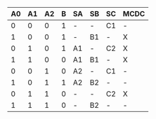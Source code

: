 | A0 | A1 | A2 | B | SA | SB | SC | MCDC |
| --- | --- | --- | --- | --- | --- | --- | --- |
| 0 | 0 | 0 | 1 | - | - | C1 | - |
| 1 | 0 | 0 | 1 | - | B1 | - | X |
| 0 | 1 | 0 | 1 | A1 | - | C2 | X |
| 1 | 1 | 0 | 0 | A1 | B1 | - | X |
| 0 | 0 | 1 | 0 | A2 | - | C1 | - |
| 1 | 0 | 1 | 1 | A2 | B2 | - | - |
| 0 | 1 | 1 | 0 | - | - | C2 | X |
| 1 | 1 | 1 | 0 | - | B2 | - | - |
